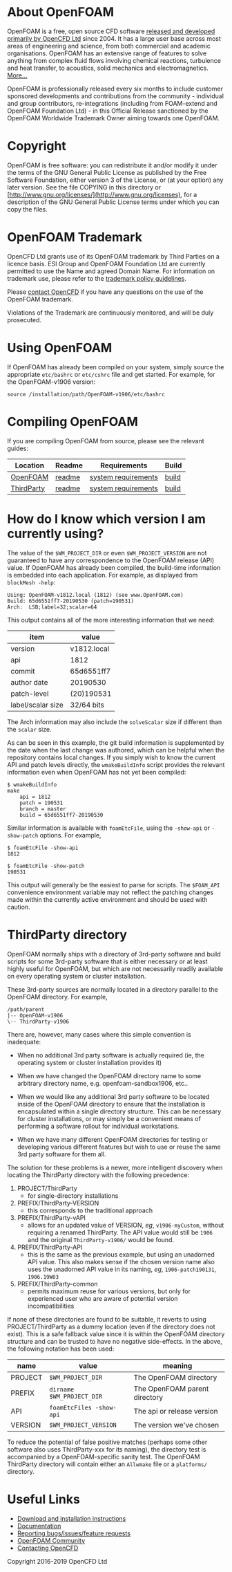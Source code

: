 # About OpenFOAM
OpenFOAM is a free, open source CFD software [released and developed primarily by OpenCFD Ltd](http://www.openfoam.com) since 2004. It has a large user base across most areas of engineering and science, from both commercial and academic organisations. OpenFOAM has an extensive range of features to solve anything from complex fluid flows involving chemical reactions, turbulence and heat transfer, to acoustics, solid mechanics and electromagnetics.  [More...](http://www.openfoam.com/documentation)


OpenFOAM is professionally released every six months to include
customer sponsored developments and contributions from the community -
individual and group contributors, re-integrations (including from
FOAM-extend and OpenFOAM Foundation Ltd) - in this Official Release
sanctioned by the OpenFOAM Worldwide Trademark Owner aiming towards
one OpenFOAM.


# Copyright
OpenFOAM is free software: you can redistribute it and/or modify it under the terms of the GNU General Public License as published by the Free Software Foundation, either version 3 of the License, or (at your option) any later version.  See the file COPYING in this directory or [http://www.gnu.org/licenses/](http://www.gnu.org/licenses), for a description of the GNU General Public License terms under which you can copy the files.


# OpenFOAM Trademark
OpenCFD Ltd grants use of its OpenFOAM trademark by Third Parties on a licence basis. ESI Group and OpenFOAM Foundation Ltd are currently permitted to use the Name and agreed Domain Name. For information on trademark use, please refer to the [trademark policy guidelines](http://www.openfoam.com/legal/trademark-policy.php).

Please [contact OpenCFD](http://www.openfoam.com/contact) if you have any questions on the use of the OpenFOAM trademark.

Violations of the Trademark are continuously monitored, and will be duly prosecuted.


# Using OpenFOAM

If OpenFOAM has already been compiled on your system, simply source
the appropriate `etc/bashrc` or `etc/cshrc` file and get started.
For example, for the OpenFOAM-v1906 version:
```
source /installation/path/OpenFOAM-v1906/etc/bashrc
```

# Compiling OpenFOAM

If you are compiling OpenFOAM from source, please see the relevant
guides:

| Location    | Readme    | Requirements | Build |
|-------------|-----------|--------------|-------|
| [OpenFOAM][repo openfoam] | [readme][link openfoam-readme] | [system requirements][link openfoam-require] | [build][link openfoam-build] |
| [ThirdParty][repo third] | [readme][link third-readme] | [system requirements][link third-require] | [build][link third-build] |


# How do I know which version I am currently using?

The value of the `$WM_PROJECT_DIR` or even `$WM_PROJECT_VERSION` are
not guaranteed to have any correspondence to the OpenFOAM release
(API) value. If OpenFOAM has already been compiled, the build-time
information is embedded into each application. For example, as
displayed from `blockMesh -help`:
```
Using: OpenFOAM-v1812.local (1812) (see www.OpenFOAM.com)
Build: 65d6551ff7-20190530 (patch=190531)
Arch:  LSB;label=32;scalar=64
```
This output contains all of the more interesting information that we need:

| item                  | value         |
|-----------------------|---------------|
| version               | v1812.local   |
| api                   | 1812          |
| commit                | 65d6551ff7    |
| author date           | 20190530      |
| patch-level           | (20)190531    |
| label/scalar size     | 32/64 bits    |

The Arch information may also include the `solveScalar` size
if different than the `scalar` size.

As can be seen in this example, the git build information is
supplemented by the date when the last change was authored, which can
be helpful when the repository contains local changes. If you simply
wish to know the current API and patch levels directly, the
`wmakeBuildInfo` script provides the relevant information even
when OpenFOAM has not yet been compiled:
```
$ wmakeBuildInfo
make
    api = 1812
    patch = 190531
    branch = master
    build = 65d6551ff7-20190530
```
Similar information is available with `foamEtcFile`, using the
`-show-api` or `-show-patch` options. For example,
```
$ foamEtcFile -show-api
1812

$ foamEtcFile -show-patch
190531
```
This output will generally be the easiest to parse for scripts.
The `$FOAM_API` convenience environment variable may not reflect the
patching changes made within the currently active environment and
should be used with caution.


# ThirdParty directory

OpenFOAM normally ships with a directory of 3rd-party software and
build scripts for some 3rd-party software that is either necessary or
at least highly useful for OpenFOAM, but which are not necessarily
readily available on every operating system or cluster installation.

These 3rd-party sources are normally located in a directory parallel
to the OpenFOAM directory. For example,
```
/path/parent
|-- OpenFOAM-v1906
\-- ThirdParty-v1906
```
There are, however, many cases where this simple convention is inadequate:

* When no additional 3rd party software is actually required (ie, the
  operating system or cluster installation provides it)

* When we have changed the OpenFOAM directory name to some arbitrary
  directory name, e.g. openfoam-sandbox1906, etc..

* When we would like any additional 3rd party software to be located
  inside of the OpenFOAM directory to ensure that the installation is
  encapsulated within a single directory structure. This can be
  necessary for cluster installations, or may simply be a convenient
  means of performing a software rollout for individual workstations.

* When we have many different OpenFOAM directories for testing or
  developing various different features but wish to use or reuse the
  same 3rd party software for them all.

The solution for these problems is a newer, more intelligent discovery when locating the ThirdParty directory with the following precedence:

1. PROJECT/ThirdParty
   * for single-directory installations
2. PREFIX/ThirdParty-VERSION
   * this corresponds to the traditional approach
3. PREFIX/ThirdParty-vAPI
   * allows for an updated value of VERSION, *eg*, `v1906-myCustom`,
     without requiring a renamed ThirdParty. The API value would still
     be `1906` and the original `ThirdParty-v1906/` would be found.
4. PREFIX/ThirdParty-API
   * this is the same as the previous example, but using an unadorned
     API value. This also makes sense if the chosen version name also
     uses the unadorned API value in its naming, *eg*,
     `1906-patch190131`, `1906.19W03`
5. PREFIX/ThirdParty-common
   * permits maximum reuse for various versions, but only for
     experienced user who are aware of potential version
     incompatibilities

If none of these directories are found to be suitable, it reverts to using PROJECT/ThirdParty as a dummy location (even if the directory does not exist). This is a safe fallback value since it is within the OpenFOAM directory structure and can be trusted to have no negative side-effects.
In the above, the following notation has been used:

| name          | value         | meaning       |
|---------------|---------------|---------------|
| PROJECT       | `$WM_PROJECT_DIR`     | The OpenFOAM directory |
| PREFIX        | `dirname $WM_PROJECT_DIR` | The OpenFOAM parent directory |
| API           | `foamEtcFiles -show-api` |  The api or release version |
| VERSION       | `$WM_PROJECT_VERSION` | The version we've chosen |

To reduce the potential of false positive matches (perhaps some other
software also uses ThirdParty-xxx for its naming), the directory test
is accompanied by a OpenFOAM-specific sanity test. The OpenFOAM
ThirdParty directory will contain either an `Allwmake` file or a
`platforms/` directory.


<!-- OpenFOAM -->

[repo openfoam]: https://develop.openfoam.com/Development/OpenFOAM-plus/
[repo third]: https://develop.openfoam.com/Development/ThirdParty-plus/

[link openfoam-readme]: https://develop.openfoam.com/Development/OpenFOAM-plus/blob/develop/README.md
[link openfoam-issues]: https://develop.openfoam.com/Development/OpenFOAM-plus/blob/develop/doc/BuildIssues.md
[link openfoam-config]: https://develop.openfoam.com/Development/OpenFOAM-plus/blob/develop/doc/Config.md
[link openfoam-build]: https://develop.openfoam.com/Development/OpenFOAM-plus/blob/develop/doc/Build.md
[link openfoam-require]: https://develop.openfoam.com/Development/OpenFOAM-plus/blob/develop/doc/Requirements.md
[link third-readme]: https://develop.openfoam.com/Development/ThirdParty-plus/blob/develop/README.md
[link third-build]: https://develop.openfoam.com/Development/ThirdParty-plus/blob/develop/BUILD.md
[link third-require]: https://develop.openfoam.com/Development/ThirdParty-plus/blob/develop/Requirements.md


# Useful Links
- [Download and installation instructions](http://www.openfoam.com/download/)
- [Documentation](http://www.openfoam.com/documentation)
- [Reporting bugs/issues/feature requests](http://www.openfoam.com/code/bug-reporting.php)
- [OpenFOAM Community](http://www.openfoam.com/community/)
- [Contacting OpenCFD](http://www.openfoam.com/contact/)

Copyright 2016-2019 OpenCFD Ltd
